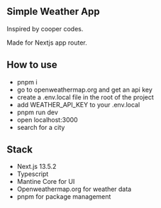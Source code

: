 ## Simple Weather App

Inspired by cooper codes.

Made for Nextjs app router.

## How to use

- pnpm i
- go to openweathermap.org and get an api key
- create a .env.local file in the root of the project
- add WEATHER_API_KEY to your .env.local
- pnpm run dev
- open localhost:3000
- search for a city

## Stack

- Next.js 13.5.2
- Typescript
- Mantine Core for UI
- Openweathermap.org for weather data
- pnpm for package management
